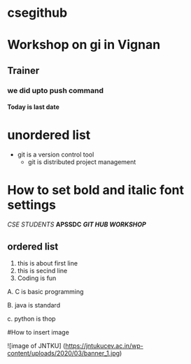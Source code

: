 # csegithub
# Workshop on gi in Vignan
## Trainer 
### we did upto push command
#### Today is last date
# unordered list
- git is a version control tool
  - git is distributed project management
 # How to set bold and italic font settings
 *CSE STUDENTS*
 **APSSDC**
 ***GIT HUB WORKSHOP***
 
 ## ordered list
 1. this is about first line
 2. this is secind line
 3. Coding is fun
 
 A. C is basic programming
 
 B. java is standard
 
 c. python is thop
 
 #How to insert image
 
 ![image of JNTKU] (https://jntukucev.ac.in/wp-content/uploads/2020/03/banner_1.jpg)
 
